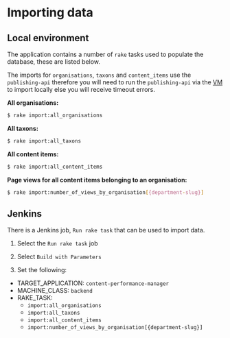 # Importing data

## Local environment

The application contains a number of `rake` tasks used to populate the database, these are listed below.

The imports for `organisations`, `taxons` and `content_items` use the `publishing-api` therefore you will need to run the `publishing-api` via the [VM](https://github.com/alphagov/govuk-puppet/tree/master/development-vm) to import locally else you will receive timeout errors.

**All organisations:**

```bash
$ rake import:all_organisations
```

**All taxons:**

```bash
$ rake import:all_taxons
```

**All content items:**

```bash
$ rake import:all_content_items
```

**Page views for all content items belonging to an organisation:**

```bash
$ rake import:number_of_views_by_organisation[{department-slug}]
```

## Jenkins

There is a Jenkins job, `Run rake task` that can be used to import data.

1) Select the `Run rake task` job

2) Select `Build with Parameters`

3) Set the following:
  * TARGET_APPLICATION: `content-performance-manager`
  * MACHINE_CLASS: `backend`
  * RAKE_TASK:
     * `import:all_organisations`
     * `import:all_taxons`
     * `import:all_content_items`
     * `import:number_of_views_by_organisation[{department-slug}]`
